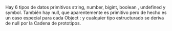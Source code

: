 

Hay 6 tipos de datos primitivos string, number, bigint, boolean , undefined y symbol. También hay null, que aparentemente es primitivo
pero de hecho es un caso especial para cada Object : y cualquier tipo
estructurado se deriva de null por la Cadena de prototipos.